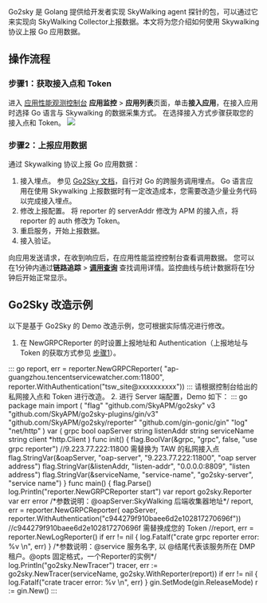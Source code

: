 Go2sky 是 Golang 提供给开发者实现 SkyWalking agent 探针的包，可以通过它来实现向 SkyWalking Collector上报数据。本文将为您介绍如何使用 Skywalking 协议上报 Go 应用数据。


## 操作流程

### 步骤1：获取接入点和 Token

进入 [应用性能观测控制台](https://console.cloud.tencent.com/apm) **应用监控** > **应用列表**页面，单击**接入应用**，在接入应用时选择 Go 语言与 Skywalking 的数据采集方式。
在选择接入方式步骤获取您的接入点和 Token。
![](https://main.qcloudimg.com/raw/d7d94913947d31edf70e85c6462c6bac.png)

### 步骤2：上报应用数据
通过 Skywalking 协议上报 Go 应用数据：
1. 接入埋点。
参见 [Go2Sky 文档](https://github.com/SkyAPM/go2sky)，自行对 Go 的跨服务调用埋点。 Go 语言应用在使用 Skywalking 上报数据时有一定改造成本，您需要改造少量业务代码以完成接入埋点。
2. 修改上报配置。
将 reporter 的 serverAddr 修改为 APM 的接入点，将 reporter 的 auth 修改为 Token。
3. 重启服务，开始上报数据。
4. 接入验证。

向应用发送请求，在收到响应后，在应用性能监控控制台查看调用数据。 您可以在1分钟内通过**链路追踪** > **[调用查询](https://console.cloud.tencent.com/apm/monitor/span)** 查找调用详情。监控曲线与统计数据将在1分钟后开始正常显示。

## Go2Sky 改造示例

以下是基于 Go2Sky 的 Demo 改造示例，您可根据实际情况进行修改。

1. 在 NewGRPCReporter 的时设置上报地址和 Authentication（上报地址与 Token 的获取方式参见 [步骤1](https://git.woa.com/taw/go-skywalking-taw-simple-demo/blob/master/README.md#step1)）。
<dx-codeblock>
:::  go
report, err = reporter.NewGRPCReporter(
"ap-guangzhou.tencentservicewatcher.com:11800",
reporter.WithAuthentication("tsw_site@xxxxxxxxxx"))
:::
</dx-codeblock>
<dx-alert infotype="notice" title="">
请根据控制台给出的私网接入点和 Token 进行改造。
</dx-alert>
2. 进行 Server 端配置，Demo 如下：
<dx-codeblock>
:::  go
package main
import (
	"flag"
	"github.com/SkyAPM/go2sky"
	v3 "github.com/SkyAPM/go2sky-plugins/gin/v3"
	"github.com/SkyAPM/go2sky/reporter"
	"github.com/gin-gonic/gin"
	"log"
	"net/http"
)
var (
	grpc bool
	oapServer string
	listenAddr string
	serviceName string
	client *http.Client
)
func init() {
	flag.BoolVar(&grpc, "grpc", false, "use grpc reporter")
	//9.223.77.222:11800 需替换为 TAW 的私网接入点
	flag.StringVar(&oapServer, "oap-server", "9.223.77.222:11800", "oap server address")
	flag.StringVar(&listenAddr, "listen-addr", "0.0.0.0:8809", "listen address")
	flag.StringVar(&serviceName, "service-name", "go2sky-server", "service name")
}
	func main() {
flag.Parse()
	log.Println("reporter.NewGRPCReporter start")
	var report go2sky.Reporter
	var err error
/*参数说明：@oapServer:SkyWalking 后端收集器地址*/
report, err = reporter.NewGRPCReporter(
	oapServer,
	reporter.WithAuthentication("c944279f910baee6d2e102817270696f"))
	//c944279f910baee6d2e102817270696f 需替换成您的 Token
	//report, err = reporter.NewLogReporter()
	if err != nil {
	log.Fatalf("crate grpc reporter error: %v \n", err)
}
/*参数说明：@service 服务名字, 以 @结尾代表该服务所在 DMP 租户。@opts 固定格式，一个Reporter的实例*/
log.Println("go2sky.NewTracer")
	tracer, err := go2sky.NewTracer(serviceName, go2sky.WithReporter(report))
if err != nil {
	log.Fatalf("crate tracer error: %v \n", err)
}
gin.SetMode(gin.ReleaseMode)
r := gin.New()
:::
</dx-codeblock>
